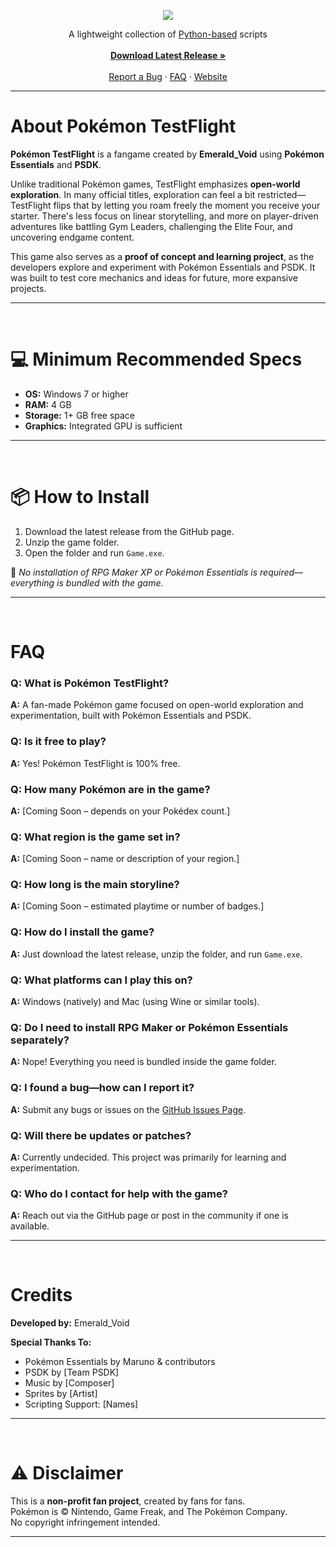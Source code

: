 <p align="center">
  <img src="https://i.imgur.com/X1N3ADz.png">
</p>

<p align="center">
  A lightweight collection of <a href="https://www.python.org/">Python-based</a> scripts
  <br><br>
  <a href="https://github.com/EmeraldVoid/FileMorph/releases"><strong>Download Latest Release »</strong></a>
  <br><br>
  <a href="https://github.com/EmeraldVoid/FileMorph/issues/new">Report a Bug</a>
  ·
  <a href="#faq">FAQ</a>
  ·
  <a href="https://emeraldvoid.github.io/FileMorph/">Website</a>
</p>

---

# About Pokémon TestFlight

**Pokémon TestFlight** is a fangame created by **Emerald_Void** using **Pokémon Essentials** and **PSDK**.

Unlike traditional Pokémon games, TestFlight emphasizes **open-world exploration**. In many official titles, exploration can feel a bit restricted—TestFlight flips that by letting you roam freely the moment you receive your starter. There's less focus on linear storytelling, and more on player-driven adventures like battling Gym Leaders, challenging the Elite Four, and uncovering endgame content.

This game also serves as a **proof of concept and learning project**, as the developers explore and experiment with Pokémon Essentials and PSDK. It was built to test core mechanics and ideas for future, more expansive projects.

---
<br>

# 💻 Minimum Recommended Specs

- **OS:** Windows 7 or higher  
- **RAM:** 4 GB  
- **Storage:** 1+ GB free space  
- **Graphics:** Integrated GPU is sufficient  

---

<br>

# 📦 How to Install

1. Download the latest release from the GitHub page.
2. Unzip the game folder.
3. Open the folder and run `Game.exe`.

📝 _No installation of RPG Maker XP or Pokémon Essentials is required—everything is bundled with the game._

---

<br>

# FAQ

### Q: What is Pokémon TestFlight?  
**A:** A fan-made Pokémon game focused on open-world exploration and experimentation, built with Pokémon Essentials and PSDK.

### Q: Is it free to play?  
**A:** Yes! Pokémon TestFlight is 100% free.

### Q: How many Pokémon are in the game?  
**A:** [Coming Soon – depends on your Pokédex count.]

### Q: What region is the game set in?  
**A:** [Coming Soon – name or description of your region.]

### Q: How long is the main storyline?  
**A:** [Coming Soon – estimated playtime or number of badges.]

### Q: How do I install the game?  
**A:** Just download the latest release, unzip the folder, and run `Game.exe`.

### Q: What platforms can I play this on?  
**A:** Windows (natively) and Mac (using Wine or similar tools).

### Q: Do I need to install RPG Maker or Pokémon Essentials separately?  
**A:** Nope! Everything you need is bundled inside the game folder.

### Q: I found a bug—how can I report it?  
**A:** Submit any bugs or issues on the [GitHub Issues Page](https://github.com/EmeraldVoid/FileMorph/issues/new).

### Q: Will there be updates or patches?  
**A:** Currently undecided. This project was primarily for learning and experimentation.

### Q: Who do I contact for help with the game?  
**A:** Reach out via the GitHub page or post in the community if one is available.

---

<br>

# Credits

**Developed by:** Emerald_Void

**Special Thanks To:**
- Pokémon Essentials by Maruno & contributors  
- PSDK by [Team PSDK]  
- Music by [Composer]  
- Sprites by [Artist]  
- Scripting Support: [Names]

---

<br>

# ⚠️ Disclaimer

This is a **non-profit fan project**, created by fans for fans.  
Pokémon is © Nintendo, Game Freak, and The Pokémon Company.  
No copyright infringement intended.

---
